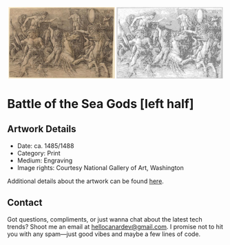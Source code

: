 <html>

<div align="center">
    <img width="49%" src="artwork.jpg" alt="artwork"/>
    <img width="49%" src="ascii_artwork.jpg" alt="artwork ASCII"/>
</div>

# Battle of the Sea Gods [left half]

## Artwork Details

- Date: ca. 1485/1488
- Category: Print
- Medium: Engraving
- Image rights: Courtesy National Gallery of Art, Washington

Additional details about the artwork can be found [here](https://www.artsy.net/artwork/andrea-mantegna-battle-of-the-sea-gods-left-half).

## Contact

Got questions, compliments, or just wanna chat about the latest tech trends? Shoot me an email
at [hellocanardev@gmail.com](mailto:hellocanardev@gmail.com). I promise not to hit you with any spam—just good vibes and
maybe a few lines of code.

</html>
